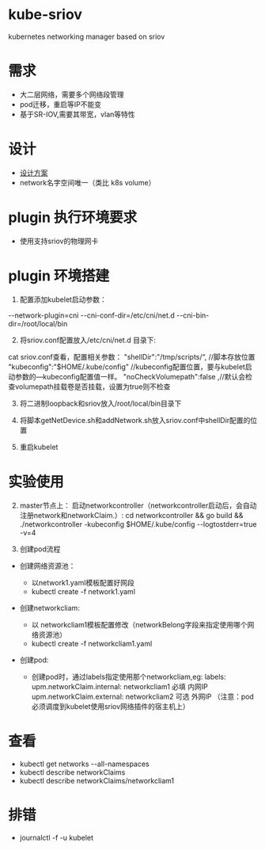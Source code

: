 # kube-sriov
kubernetes networking manager based on sriov

# 需求
 - 大二层网络，需要多个网络段管理
 - pod迁移，重启等IP不能变 
 - 基于SR-IOV,需要其带宽，vlan等特性

# 设计
- [设计方案](./design.md)
-  network名字空间唯一（类比 k8s volume）

# plugin 执行环境要求
- 使用支持sriov的物理网卡

# plugin 环境搭建
1. 配置添加kubelet启动参数：

  --network-plugin=cni --cni-conf-dir=/etc/cni/net.d --cni-bin-dir=/root/local/bin 

2. 将sriov.conf配置放入/etc/cni/net.d 目录下:

  cat sriov.conf查看，配置相关参数：
        "shellDir":"/tmp/scripts/“,     //脚本存放位置
        "kubeconfig":"$HOME/.kube/config” //kubeconfig配置位置，要与kubelet启动参数的—kubeconfig配置值一样。
        "noCheckVolumepath":false ,//默认会检查volumepath挂载卷是否挂载，设置为true则不检查


3. 将二进制loopback和sriov放入/root/local/bin目录下


4. 将脚本getNetDevice.sh和addNetwork.sh放入sriov.conf中shellDir配置的位置


5. 重启kubelet

# 实验使用
2. master节点上： 
  启动networkcontroller（networkcontroller启动后，会自动注册network和networkClaim.）: 
    cd networkcontroller && go build && ./networkcontroller -kubeconfig $HOME/.kube/config --logtostderr=true -v=4

3. 创建pod流程 
 - 创建网络资源池： 
     -  以network1.yaml模板配置好网段 
     -  kubectl create -f   network1.yaml 

  - 创建networkcliam: 
      -  以 networkcliam1模板配置修改（networkBelong字段来指定使用哪个网络资源池） 
      - kubectl create -f   networkcliam1.yaml 

 - 创建pod: 
    - 创建pod时，通过labels指定使用那个networkcliam,eg: 
        labels: 
		 upm.networkClaim.internal: networkcliam1   必填  内网IP
		 upm.networkClaim.external: networkcliam2   可选  外网IP
  （注意：pod必须调度到kubelet使用sriov网络插件的宿主机上） 

# 查看 
- kubectl get networks --all-namespaces 
- kubectl describe networkClaims 
- kubectl describe networkClaims/networkcliam1 

# 排错 
- journalctl -f -u kubelet 
